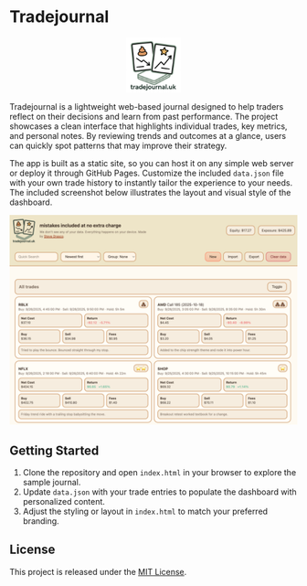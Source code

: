 # Tradejournal

<p align="center">
  <img src="logo.png" alt="Tradejournal logo" width="96" />
</p>

Tradejournal is a lightweight web-based journal designed to help traders reflect on their decisions and learn from past performance. The project showcases a clean interface that highlights individual trades, key metrics, and personal notes. By reviewing trends and outcomes at a glance, users can quickly spot patterns that may improve their strategy.

The app is built as a static site, so you can host it on any simple web server or deploy it through GitHub Pages. Customize the included `data.json` file with your own trade history to instantly tailor the experience to your needs. The included screenshot below illustrates the layout and visual style of the dashboard.

![Tradejournal screenshot](screenshot.png)

## Getting Started

1. Clone the repository and open `index.html` in your browser to explore the sample journal.
2. Update `data.json` with your trade entries to populate the dashboard with personalized content.
3. Adjust the styling or layout in `index.html` to match your preferred branding.

## License

This project is released under the [MIT License](LICENSE). 
